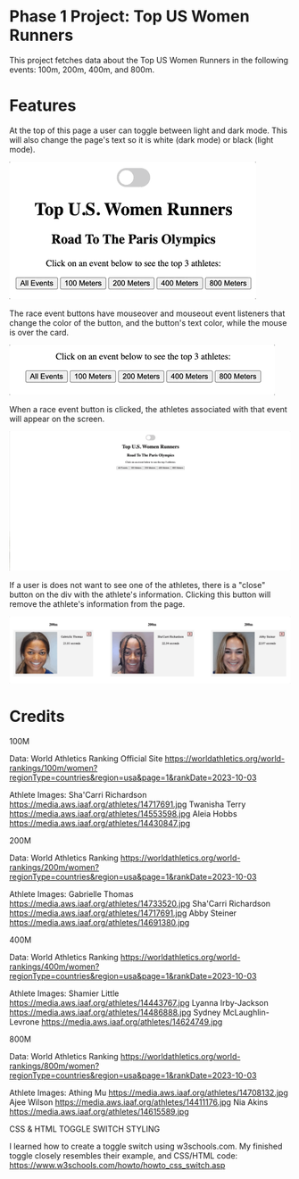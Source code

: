 # Phase 1 Project: Top US Women Runners

This project fetches data about the Top US Women Runners in the following events: 100m, 200m, 400m, and 800m.

# Features
At the top of this page a user can toggle between light and dark mode. This will also change the page's text so it is white (dark mode) or black (light mode).

![Toggle Demo](ReadMeGifs/ToggleGif.gif)




The race event buttons have mouseover and mouseout event listeners that change the color of the button, and the button's text color, while the mouse is over the card.

![Mouseover Demo](ReadMeGifs/MouseOverGif.gif)




When a race event button is clicked, the athletes associated with that event will appear on the screen.

![Race Event Buttons Demo](ReadMeGifs/ButtonListenerGif.gif)




If a user is does not want to see one of the athletes, there is a "close" button on the div with the athlete's information. Clicking this button will remove the athlete's information from the page.

![Close Button Demo](ReadMeGifs/CloseButton.gif)

# Credits

100M

Data: World Athletics Ranking Official Site https://worldathletics.org/world-rankings/100m/women?regionType=countries&region=usa&page=1&rankDate=2023-10-03

Athlete Images: 
Sha'Carri Richardson https://media.aws.iaaf.org/athletes/14717691.jpg
Twanisha Terry https://media.aws.iaaf.org/athletes/14553598.jpg
Aleia Hobbs https://media.aws.iaaf.org/athletes/14430847.jpg


200M

Data: World Athletics Ranking https://worldathletics.org/world-rankings/200m/women?regionType=countries&region=usa&page=1&rankDate=2023-10-03

Athlete Images: 
Gabrielle Thomas https://media.aws.iaaf.org/athletes/14733520.jpg
Sha'Carri Richardson https://media.aws.iaaf.org/athletes/14717691.jpg
Abby Steiner https://media.aws.iaaf.org/athletes/14691380.jpg


400M

Data: World Athletics Ranking https://worldathletics.org/world-rankings/400m/women?regionType=countries&region=usa&page=1&rankDate=2023-10-03

Athlete Images: 
Shamier Little https://media.aws.iaaf.org/athletes/14443767.jpg
Lyanna Irby-Jackson https://media.aws.iaaf.org/athletes/14486888.jpg
Sydney McLaughlin-Levrone https://media.aws.iaaf.org/athletes/14624749.jpg


800M

Data: World Athletics Ranking https://worldathletics.org/world-rankings/800m/women?regionType=countries&region=usa&page=1&rankDate=2023-10-03

Athlete Images: 
Athing Mu https://media.aws.iaaf.org/athletes/14708132.jpg
Ajee Wilson https://media.aws.iaaf.org/athletes/14411176.jpg
Nia Akins https://media.aws.iaaf.org/athletes/14615589.jpg


CSS & HTML TOGGLE SWITCH STYLING

I learned how to create a toggle switch using w3schools.com. My finished toggle closely resembles their example, and CSS/HTML code:
https://www.w3schools.com/howto/howto_css_switch.asp